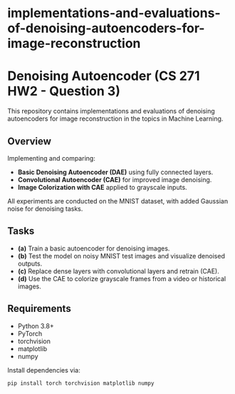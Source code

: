 # implementations-and-evaluations-of-denoising-autoencoders-for-image-reconstruction
# Denoising Autoencoder (CS 271 HW2 - Question 3)

This repository contains implementations and evaluations of denoising autoencoders for image reconstruction in the topics in Machine Learning.

## Overview

Implementing and comparing:

- **Basic Denoising Autoencoder (DAE)** using fully connected layers.
- **Convolutional Autoencoder (CAE)** for improved image denoising.
- **Image Colorization with CAE** applied to grayscale inputs.

All experiments are conducted on the MNIST dataset, with added Gaussian noise for denoising tasks.

## Tasks

- **(a)** Train a basic autoencoder for denoising images.
- **(b)** Test the model on noisy MNIST test images and visualize denoised outputs.
- **(c)** Replace dense layers with convolutional layers and retrain (CAE).
- **(d)** Use the CAE to colorize grayscale frames from a video or historical images.

## Requirements

- Python 3.8+
- PyTorch
- torchvision
- matplotlib
- numpy

Install dependencies via:

```bash
pip install torch torchvision matplotlib numpy
